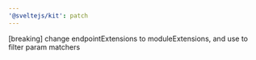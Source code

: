 ```yaml
---
'@sveltejs/kit': patch
---
```


[breaking] change endpointExtensions to moduleExtensions, and use to filter param matchers
